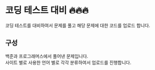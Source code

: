 # 코딩 테스트 대비 🔥🔥🔥
코딩 테스트를 대비하여서 문제를 풀고 해당 문제에 대한 코드를 업로드 합니다.
<br/>

## 구성
백준과 프로그래머스에서 풀어낸 문제입니다.
<br/>
사이트 별로 사용한 언어 별로 각각 분류하여서 업로드를 진행합니다.


